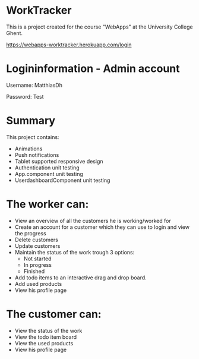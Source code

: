 WorkTracker
================
This is a project created for the course "WebApps" at the University College Ghent.

https://webapps-worktracker.herokuapp.com/login

Logininformation - Admin account
================
Username: MatthiasDh

Password: Test

Summary
================
This project contains:
  - Animations
  - Push notifications
  - Tablet supported responsive design
  - Authentication unit testing
  - App.component unit testing
  - UserdashboardComponent unit testing
  
The worker can:
================
  - View an overview of all the customers he is working/worked for
  - Create an account for a customer which they can use to login and view the progress
  - Delete customers
  - Update customers
  - Maintain the status of the work trough 3 options:
    - Not started
    - In progress
    - Finished
  - Add todo items to an interactive drag and drop board.
  - Add used products
  - View his profile page
  
The customer can:
================
  - View the status of the work
  - View the todo item board
  - View the used products
  - View his profile page
  
  
